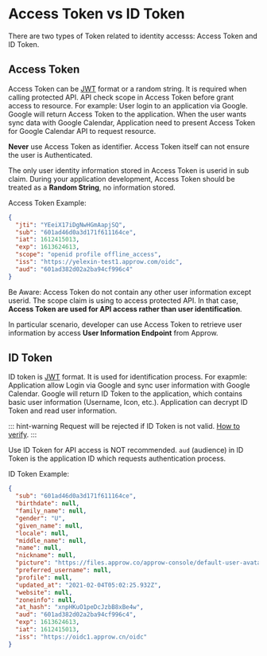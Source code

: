 # Access Token vs ID Token

There are two types of Token related to identity accesss: Access Token and ID Token.

## Access Token

Access Token can be [JWT](https://tools.ietf.org/html/rfc7519) format or a random string. It is required when calling protected API. API check scope in Access Token before grant access to resource. For example: User login to an application via Google. Google will return Access Token to the application. When the user wants sync data with Google Calendar, Application need to present Access Token for Google Calendar API to request resource.


**Never** use Access Token as identifier. Access Token itself can not ensure the user is Authenticated.

The only user identity information stored in Access Token is userid in sub claim. During your application development, Access Token should be treated as a **Random String**, no information stored.

Access Token Example:

```json
{
  "jti": "YEeiX17iDgNwHGmAapjSQ",
  "sub": "601ad46d0a3d171f611164ce",
  "iat": 1612415013,
  "exp": 1613624613,
  "scope": "openid profile offline_access",
  "iss": "https://yelexin-test1.approw.com/oidc",
  "aud": "601ad382d02a2ba94cf996c4"
}
```
Be Aware: Access Token do not contain any other user information except userid. The scope claim is using to access protected API. In that case, **Access Token are used for API access rather than user identification**.

In particular scenario, developer can use Access Token to retrieve user information by access **User Information Endpoint** from Approw.

## ID Token

ID token is [JWT](https://tools.ietf.org/html/rfc7519) format. It is used for identification process. For exapmle: Application allow Login via Google and sync user information with Google Calendar. Google will return ID Token to the application, which contains basic user information (Username, Icon, etc.). Application can decrypt ID Token and read user information.

::: hint-warning
Request will be rejected if ID Token is not valid. [How to verify](/docs/en/guides/faqs/how-to-validate-user-token.md).
:::

Use ID Token for API access is NOT recommended.
`aud` (audience) in ID Token is the application ID which requests authentication process.

ID Token Example:

```json
{
  "sub": "601ad46d0a3d171f611164ce",
  "birthdate": null,
  "family_name": null,
  "gender": "U",
  "given_name": null,
  "locale": null,
  "middle_name": null,
  "name": null,
  "nickname": null,
  "picture": "https://files.approw.co/approw-console/default-user-avatar.png",
  "preferred_username": null,
  "profile": null,
  "updated_at": "2021-02-04T05:02:25.932Z",
  "website": null,
  "zoneinfo": null,
  "at_hash": "xnpHKuO1peDcJzbB8xBe4w",
  "aud": "601ad382d02a2ba94cf996c4",
  "exp": 1613624613,
  "iat": 1612415013,
  "iss": "https://oidc1.approw.cn/oidc"
}
```
